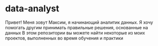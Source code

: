 # data-analyst
Привет! Меня зовут Максим, я начинающий аналитик данных. Я хочу помогать другим принимать правильные решения, основанные на данных В этом репозитории вы можете найти некоторые из моих проектов, выполненных во время обучения и практики
